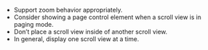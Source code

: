 * Support zoom behavior appropriately.
* Consider showing a page control element when a scroll view is in paging mode.
* Don’t place a scroll view inside of another scroll view.
* In general, display one scroll view at a time.
